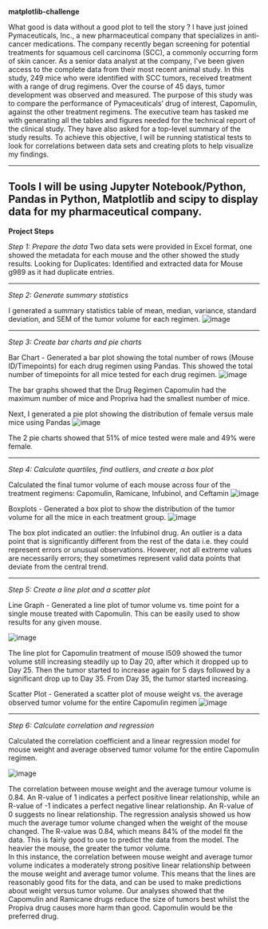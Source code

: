 **matplotlib-challenge**

What good is data without a good plot to tell the story ?
I have just joined Pymaceuticals, Inc., a new pharmaceutical company that specializes in anti-cancer medications.  The company recently began screening for potential treatments for squamous cell carcinoma (SCC), a commonly occurring form of skin cancer.
As a senior data analyst at the company, I've been given access to the complete data from their most recent animal study.  In this study, 249 mice who were identified with SCC tumors, received treatment with a range of drug regimens.  Over the course of 45 days, tumor development was observed and measured.  The purpose of this study was to compare the performance of Pymaceuticals’ drug of interest, Capomulin, against the other treatment regimens.
The executive team has tasked me with generating all the tables and figures needed for the technical report of the clinical study.  They have also asked for a top-level summary of the study results.
To achieve this objective, I will be running statistical tests to look for correlations between data sets and creating plots to help visualize my findings.  

---

**Tools**
I will be using Jupyter Notebook/Python, Pandas in Python, Matplotlib and scipy to display data for my pharmaceutical company.
---

**Project Steps**

*Step 1:	Prepare the data*
Two data sets were provided in Excel format, one showed the metadata for each mouse and the other showed the study results.
Looking for Duplicates:	Identified and extracted data for Mouse g989 as it had duplicate entries.  

---

*Step 2:	Generate summary statistics*

I generated a summary statistics table of mean, median, variance, standard deviation, and SEM of the tumor volume for each regimen.
![image](https://github.com/Mago281/matplotlib-challenge/assets/131424690/a5ebf0c4-170e-425f-9f63-b058410f8769)

---

*Step 3:	Create bar charts and pie charts*

Bar Chart - Generated a bar plot showing the total number of rows (Mouse ID/Timepoints) for each drug regimen using Pandas.  This showed the total number of timepoints for all mice tested for each drug regimen.
![image](https://github.com/Mago281/matplotlib-challenge/assets/131424690/243355c0-411b-4f0c-b37b-738e83237557)
 
The bar graphs showed that the Drug Regimen Capomulin had the maximum number of mice and Propriva had the smallest number of mice.  

Next, I generated a pie plot showing the distribution of female versus male mice using Pandas
![image](https://github.com/Mago281/matplotlib-challenge/assets/131424690/a682625e-216a-450c-935d-50d59b34f7b1)
 
The 2 pie charts showed that 51% of mice tested were male and 49% were female.

---

*Step 4:	Calculate quartiles, find outliers, and create a box plot*

Calculated the final tumor volume of each mouse across four of the treatment regimens:  Capomulin, Ramicane, Infubinol, and Ceftamin
![image](https://github.com/Mago281/matplotlib-challenge/assets/131424690/fe7c8b7d-2fd0-4555-8679-3955d8def97a)

Boxplots - Generated a box plot to show the distribution of the tumor volume for all the mice in each treatment group.
![image](https://github.com/Mago281/matplotlib-challenge/assets/131424690/27a856e2-80fa-4e87-aeff-ba5c437c224f)
 
The box plot indicated an outlier: the Infubinol drug.  An outlier is a data point that is significantly different from the rest of the data i.e. they could represent errors or unusual observations.  However, not all extreme values are necessarily errors; they sometimes represent valid data points that deviate from the central trend.

---

*Step 5:	Create a line plot and a scatter plot*

Line Graph - Generated a line plot of tumor volume vs. time point for a single mouse treated with Capomulin.
This can be easily used to show results for any given mouse.

![image](https://github.com/Mago281/matplotlib-challenge/assets/131424690/5383823b-003f-44a6-b2a5-5dcd1a5aef5d)
 
The line plot for Capomulin treatment of mouse I509 showed the tumor volume still increasing steadily up to Day 20, after which it dropped up to Day 25.  Then the tumor started to increase again for 5 days followed by a significant drop up to Day 35.  From Day 35, the tumor started increasing.

Scatter Plot - Generated a scatter plot of mouse weight vs. the average observed tumor volume for the entire Capomulin regimen
![image](https://github.com/Mago281/matplotlib-challenge/assets/131424690/2d6c3b7f-a489-4149-97f9-e1c1086309d2)

---

*Step 6:	Calculate correlation and regression*

Calculated the correlation coefficient and a linear regression model for mouse weight and average observed tumor volume for the entire Capomulin regimen.

![image](https://github.com/Mago281/matplotlib-challenge/assets/131424690/516258fd-fa5d-4e0c-af4f-761b9b2c4154)
 
The correlation between mouse weight and the average tumour volume is 0.84.
An R-value of 1 indicates a perfect positive linear relationship, while an R-value of -1 indicates a perfect negative linear relationship.  An R-value of 0 suggests no linear relationship. 
The regression analysis showed us how much the average tumor volume changed when the weight of the mouse changed.  The R-value was 0.84, which means 84% of the model fit the data.  This is fairly good to use to predict the data from the model.  The heavier the mouse, the greater the tumor volume.  
In this instance, the correlation between mouse weight and average tumor volume indicates a moderately strong positive linear relationship between the mouse weight and average tumor volume.
This means that the lines are reasonably good fits for the data, and can be used to make predictions about weight versus tumor volume.
Our analyses showed that the Capomulin and Ramicane drugs reduce the size of tumors best whilst the Propiva drug causes more harm than good.
Capomulin would be the preferred drug.

